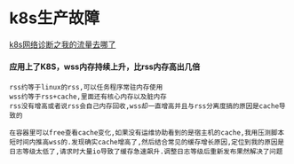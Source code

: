 # k8s生产故障

[k8s网络诊断之我的流量去哪了](https://developer.aliyun.com/article/780661)





#### 应用上了K8S，wss内存持续上升，比rss内存高出几倍

```
rss约等于linux的rss,可以任务程序常驻内存使用
wss约等于rss+cache,里面还有核心内存以及脏内存
rss没有增高或者说rss会自己内存回收,wss却一直增高并且与rss分离度搞的原因是cache导致的

在容器里可以free查看cache变化,如果没有运维协助看到的是宿主机的cache,我用压测脚本短时间内推高wss的.发现确实cache增高了,然后结合常见的缓存增长原因,定位到我的原因是日志等级太低了,请求时大量io导致了缓存急速飙升.调整日志等级后重新发布果然解决了问题
```

